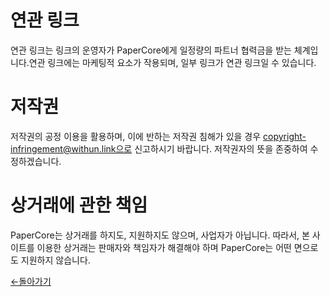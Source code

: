 # 연관 링크
연관 링크는 링크의 운영자가 PaperCore에게 일정량의 파트너 협력금을 받는 체계입니다.연관 링크에는 마케팅적 요소가 작용되며, 일부 링크가 연관 링크일 수 있습니다.

# 저작권
저작권의 공정 이용을 활용하며, 이에 반하는 저작권 침해가 있을 경우 copyright-infringement@withun.link으로 신고하시기 바랍니다. 저작권자의 뜻을 존중하여 수정하겠습니다.

# 상거래에 관한 책임
PaperCore는 상거래를 하지도, 지원하지도 않으며, 사업자가 아닙니다. 따라서, 본 사이트를 이용한 상거래는 판매자와 책임자가 해결해야 하며 PaperCore는 어떤 면으로도 지원하지 않습니다.

<a href="index.md">←돌아가기</a>
